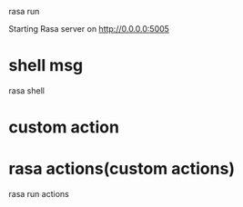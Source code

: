rasa run

Starting Rasa server on http://0.0.0.0:5005

# shell msg
rasa shell

# custom action 


# rasa actions(custom actions)
rasa run actions